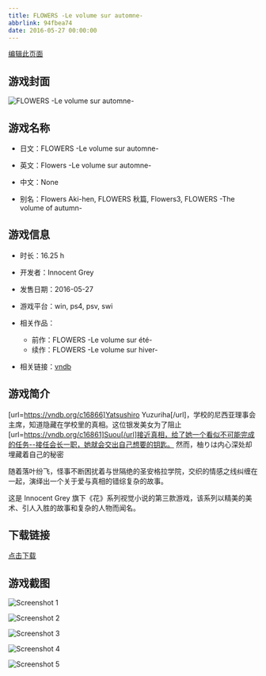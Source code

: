 ```yaml
---
title: FLOWERS -Le volume sur automne-
abbrlink: 94fbea74
date: 2016-05-27 00:00:00
---
```

[编辑此页面](https://github.com/ACG-3/ADV3-source/blob/main/source/_posts/FLOWERS%20-Le%20volume%20sur%20automne-.md)

## 游戏封面

![FLOWERS -Le volume sur automne-](https://pan.timero.xyz/d/onedrive/img_lib_001/FLOWERS%20-Le%20volume%20sur%20automne-_cover.avif)


## 游戏名称

- 日文：FLOWERS -Le volume sur automne-
- 英文：Flowers -Le volume sur automne-
- 中文：None

- 别名：Flowers Aki-hen, FLOWERS 秋篇, Flowers3, FLOWERS -The volume of autumn-


## 游戏信息

- 时长：16.25 h
- 开发者：Innocent Grey
- 发售日期：2016-05-27
- 游戏平台：win, ps4, psv, swi
- 相关作品：
   - 前作：FLOWERS -Le volume sur été-
   - 续作：FLOWERS -Le volume sur hiver-

- 相关链接：[vndb](https://vndb.org/v18152)


## 游戏简介

[url=https://vndb.org/c16866]Yatsushiro Yuzuriha[/url]，学校的尼西亚理事会主席，知道隐藏在学校里的真相。这位银发美女为了阻止[url=https://vndb.org/c16861]Suou[/url]接近真相，给了她一个看似不可能完成的任务--接任会长一职，她就会交出自己想要的钥匙。
然而，柚りは内心深处却埋藏着自己的秘密

随着落叶纷飞，怪事不断困扰着与世隔绝的圣安格拉学院，交织的情感之线纠缠在一起，演绎出一个关于爱与真相的错综复杂的故事。

这是 Innocent Grey 旗下《花》系列视觉小说的第三款游戏，该系列以精美的美术、引人入胜的故事和复杂的人物而闻名。




## 下载链接

[点击下载](https://pan.timero.xyz/onedrive/adv_lib_001/FLOWERS%20-Le%20volume%20sur%20automne-)


## 游戏截图


![Screenshot 1](https://pan.timero.xyz/d/onedrive/img_lib_001/FLOWERS%20-Le%20volume%20sur%20automne-_Screenshot_1.avif)

![Screenshot 2](https://pan.timero.xyz/d/onedrive/img_lib_001/FLOWERS%20-Le%20volume%20sur%20automne-_Screenshot_2.avif)

![Screenshot 3](https://pan.timero.xyz/d/onedrive/img_lib_001/FLOWERS%20-Le%20volume%20sur%20automne-_Screenshot_3.avif)

![Screenshot 4](https://pan.timero.xyz/d/onedrive/img_lib_001/FLOWERS%20-Le%20volume%20sur%20automne-_Screenshot_4.avif)

![Screenshot 5](https://pan.timero.xyz/d/onedrive/img_lib_001/FLOWERS%20-Le%20volume%20sur%20automne-_Screenshot_5.avif)

